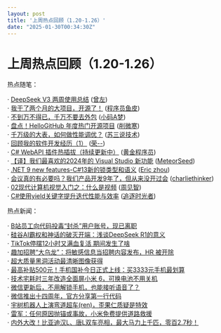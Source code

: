 ```yaml
---
layout: post
title: '上周热点回顾（1.20-1.26）'
date: "2025-01-30T00:34:30Z"
---
```

上周热点回顾（1.20-1.26）
=================

热点随笔：

· [DeepSeek V3 两周使用总结](https://www.cnblogs.com/zengzuo613/archive/2025/01/22/18684303.html) ([曾左](https://www.cnblogs.com/zengzuo613/))  
· [我干了两个月的大项目，开源了！](https://www.cnblogs.com/yupi/archive/2025/01/20/18675359.html) ([程序员鱼皮](https://www.cnblogs.com/yupi/))  
· [不到万不得已，千万不要去外包](https://www.cnblogs.com/jeremylai7/archive/2025/01/23/18688176.html) ([小码A梦](https://www.cnblogs.com/jeremylai7/))  
· [盘点！HelloGitHub 年度热门开源项目](https://www.cnblogs.com/xueweihan/archive/2025/01/21/18682724.html) ([削微寒](https://www.cnblogs.com/xueweihan/))  
· [千万级的大表，如何做性能调优？](https://www.cnblogs.com/12lisu/archive/2025/01/20/18680990.html) ([苏三说技术](https://www.cnblogs.com/12lisu/))  
· [回顾我的软件开发经历（1）](https://www.cnblogs.com/Rong-/archive/2025/01/22/18685820.html) ([荣--](https://www.cnblogs.com/Rong-/))  
· [C# WebAPI 插件热插拔（持续更新中）](https://www.cnblogs.com/BFMC/archive/2025/01/23/18687474.html) ([黄金程序员](https://www.cnblogs.com/BFMC/))  
· [【译】我们最喜欢的2024年的 Visual Studio 新功能](https://www.cnblogs.com/MeteorSeed/archive/2025/01/24/18687409.html) ([MeteorSeed](https://www.cnblogs.com/MeteorSeed/))  
· [.NET 9 new features-C#13新的锁类型和语义](https://www.cnblogs.com/tianqing/archive/2025/01/22/18653870.html) ([Eric zhou](https://www.cnblogs.com/tianqing/))  
· [会议真的有必要吗？我们产品开发9年了，但从来没开过会](https://www.cnblogs.com/charliechu/archive/2025/01/23/18687833.html) ([charliethinker](https://www.cnblogs.com/charliechu/))  
· [02现代计算机视觉入门之：什么是视频](https://www.cnblogs.com/xiaozhi_5638/archive/2025/01/21/18683448.html) ([周见智](https://www.cnblogs.com/xiaozhi_5638/))  
· [C#使用yield关键字提升迭代性能与效率](https://www.cnblogs.com/Can-daydayup/archive/2025/01/22/18684357.html) ([追逐时光者](https://www.cnblogs.com/Can-daydayup/))

热点新闻：

· [B站员工向代码投毒“封杀”用户账号，现已离职](https://news.cnblogs.com/n/784506/)  
· [硅谷AI霸权和神话的破灭开端：浅谈DeepSeek R1的意义](https://news.cnblogs.com/n/784589/)  
· [TikTok停摆12小时又满血复活 期间发生了啥](https://news.cnblogs.com/n/784349/)  
· [趣加招聘“大乌龙”：将敏感信息当招聘内容发布，HR 被开除](https://news.cnblogs.com/n/784508/)  
· [超大质量黑洞活动最清晰图像获得](https://news.cnblogs.com/n/784415/)  
· [最高补贴500元！手机国补今日正式上线：买3333元手机最划算](https://news.cnblogs.com/n/784357/)  
· [技术宅耗时三年改造全面屏小米 6，可换电池不用关机](https://news.cnblogs.com/n/784361/)  
· [微信更新后，不用解锁手机，也能接听语音了？](https://news.cnblogs.com/n/784654/)  
· [微信推出十四周年，官方分享第一行代码](https://news.cnblogs.com/n/784530/)  
· [宇树机器人上演弯道超车(ren)，歪果仁质疑是特效](https://news.cnblogs.com/n/784386/)  
· [雷军：任何原因抛锚或事故，小米免费提供道路救援](https://news.cnblogs.com/n/784451/)  
· [内外大改！比亚迪汉L、唐L双车亮相，最大马力上千匹，零百2.7秒！](https://news.cnblogs.com/n/784414/)